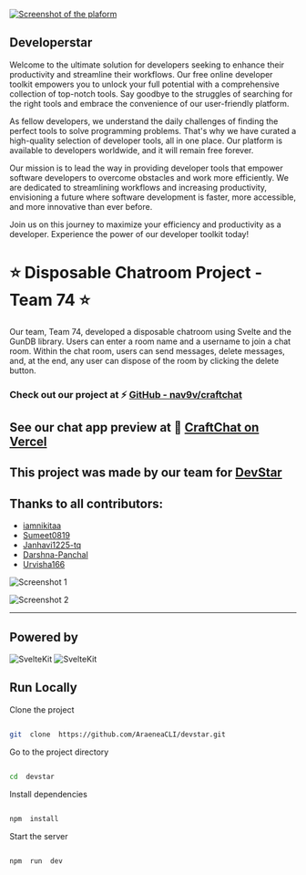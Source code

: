 [![Screenshot of the plaform](platform-screenshot.png)](https://developerstar.com)

## Developerstar

Welcome to the ultimate solution for developers seeking to enhance their productivity and streamline their workflows. Our free online developer toolkit empowers you to unlock your full potential with a comprehensive collection of top-notch tools. Say goodbye to the struggles of searching for the right tools and embrace the convenience of our user-friendly platform.

As fellow developers, we understand the daily challenges of finding the perfect tools to solve programming problems. That's why we have curated a high-quality selection of developer tools, all in one place. Our platform is available to developers worldwide, and it will remain free forever.

Our mission is to lead the way in providing developer tools that empower software developers to overcome obstacles and work more efficiently. We are dedicated to streamlining workflows and increasing productivity, envisioning a future where software development is faster, more accessible, and more innovative than ever before.

Join us on this journey to maximize your efficiency and productivity as a developer. Experience the power of our developer toolkit today!

# ⭐ Disposable Chatroom Project - Team 74 ⭐

Our team, Team 74, developed a disposable chatroom using Svelte and the GunDB library. Users can enter a room name and a username to join a chat room. Within the chat room, users can send messages, delete messages, and, at the end, any user can dispose of the room by clicking the delete button.

### Check out our project at ⚡ [GitHub - nav9v/craftchat](https://github.com/nav9v/craftchat)

## See our chat app preview at 🪼 [CraftChat on Vercel](https://craftchat-seven.vercel.app/)

## This project was made by our team for [DevStar](https://github.com/nav9v/devstar)

## Thanks to all contributors:
- [iamnikitaa](https://github.com/iamnikitaa)
- [Sumeet0819](https://github.com/Sumeet0819)
- [Janhavi1225-tq](https://github.com/Janhavi1225-tq)
- [Darshna-Panchal](https://github.com/Darshna-Panchal)
- [Urvisha166](https://github.com/Urvisha166)

![Screenshot 1](https://i.postimg.cc/tC0W6Bxd/Screenshot-2024-07-12-204633.png)

![Screenshot 2](https://i.postimg.cc/ydt9vPrH/Screenshot-2024-07-12-204737.png)

---

## Powered by

![SvelteKit](https://img.shields.io/badge/SvelteKit-FF3E00?style=for-the-badge&logo=Svelte&logoColor=white) ![SvelteKit](https://img.shields.io/badge/Tailwind_CSS-38B2AC?style=for-the-badge&logo=tailwind-css&logoColor=white)

## Run Locally

Clone the project

```bash

git  clone  https://github.com/AraeneaCLI/devstar.git

```

Go to the project directory

```bash

cd  devstar

```

Install dependencies

```bash

npm  install

```

Start the server

```bash

npm  run  dev

```

